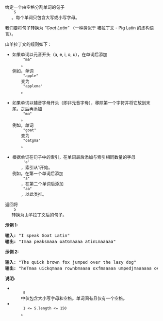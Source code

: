 <html>
 <body>
  <p>
   给定一个由空格分割单词的句子
   <code>
    S
   </code>
   。每个单词只包含大写或小写字母。
  </p>
  <p>
   我们要将句子转换为
   <em>
    “Goat Latin”
   </em>
   （一种类似于 猪拉丁文 - Pig Latin 的虚构语言）。
  </p>
  <p>
   山羊拉丁文的规则如下：
  </p>
  <ul>
   <li>
    如果单词以元音开头（a, e, i, o, u），在单词后添加
    <code>
     "ma"
    </code>
    。
    <br/>
    例如，单词
    <code>
     "apple"
    </code>
    变为
    <code>
     "applema"
    </code>
    。
   </li>
   <br/>
   <li>
    如果单词以辅音字母开头（即非元音字母），移除第一个字符并将它放到末尾，之后再添加
    <code>
     "ma"
    </code>
    。
    <br/>
    例如，单词
    <code>
     "goat"
    </code>
    变为
    <code>
     "oatgma"
    </code>
    。
   </li>
   <br/>
   <li>
    根据单词在句子中的索引，在单词最后添加与索引相同数量的字母
    <code>
     'a'
    </code>
    ，索引从1开始。
    <br/>
    例如，在第一个单词后添加
    <code>
     "a"
    </code>
    ，在第二个单词后添加
    <code>
     "aa"
    </code>
    ，以此类推。
   </li>
  </ul>
  <p>
   返回将
   <code>
    S
   </code>
   转换为山羊拉丁文后的句子。
  </p>
  <p>
   <strong>
    示例 1:
   </strong>
  </p>
  <pre>
<strong>输入: </strong>"I speak Goat Latin"
<strong>输出: </strong>"Imaa peaksmaaa oatGmaaaa atinLmaaaaa"
</pre>
  <p>
   <strong>
    示例 2:
   </strong>
  </p>
  <pre>
<strong>输入: </strong>"The quick brown fox jumped over the lazy dog"
<strong>输出: </strong>"heTmaa uickqmaaa rownbmaaaa oxfmaaaaa umpedjmaaaaaa overmaaaaaaa hetmaaaaaaaa azylmaaaaaaaaa ogdmaaaaaaaaaa"
</pre>
  <p>
   <strong>
    说明:
   </strong>
  </p>
  <ul>
   <li>
    <code>
     S
    </code>
    中仅包含大小写字母和空格。单词间有且仅有一个空格。
   </li>
   <li>
    <code>
     1 &lt;= S.length &lt;= 150
    </code>
    。
   </li>
  </ul>
 </body>
</html>